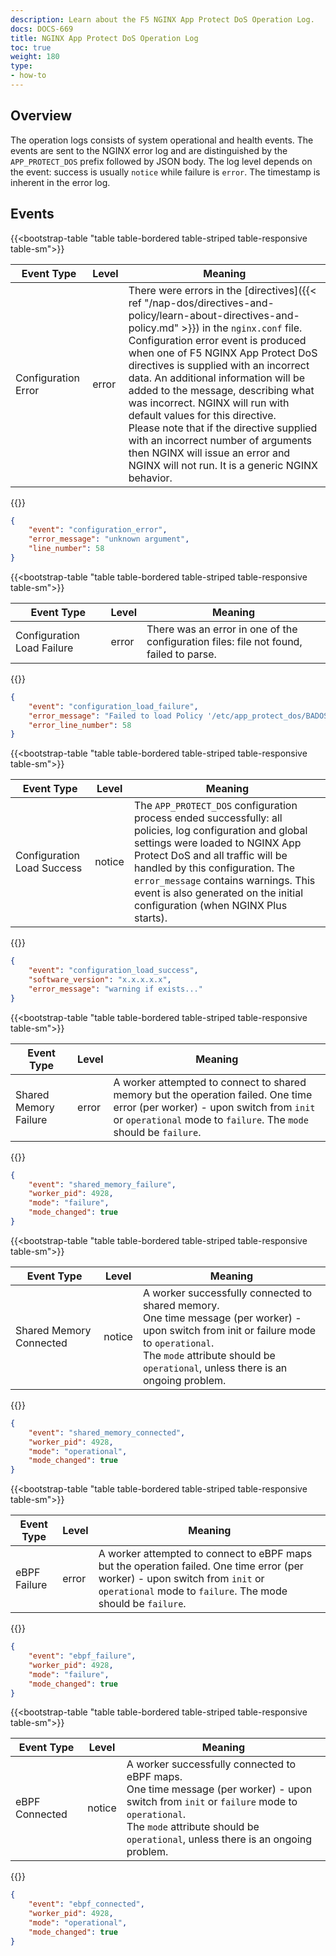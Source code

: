 ```yaml
---
description: Learn about the F5 NGINX App Protect DoS Operation Log.
docs: DOCS-669
title: NGINX App Protect DoS Operation Log
toc: true
weight: 180
type:
- how-to
---
```


## Overview

The operation logs consists of system operational and health events. The events are sent to the NGINX error log and are distinguished by the `APP_PROTECT_DOS` prefix followed by JSON body. The log level depends on the event: success is usually `notice` while failure is `error`. The timestamp is inherent in the error log.

## Events

{{<bootstrap-table "table table-bordered table-striped table-responsive table-sm">}}

|Event Type|Level|Meaning|
|--------- |-----|------ |
|Configuration Error |error |There were errors in the [directives]({{< ref "/nap-dos/directives-and-policy/learn-about-directives-and-policy.md" >}}) in the `nginx.conf` file. <br> Configuration error event is produced when one of F5 NGINX App Protect DoS directives is supplied with an incorrect data. An additional information will be added to the message, describing what was incorrect. NGINX will run with default values for this directive. <br> Please note that if the directive supplied with an incorrect number of arguments then NGINX will issue an error and NGINX will not run. It is a generic NGINX behavior.|

{{</bootstrap-table>}}

```json
{
    "event": "configuration_error",
    "error_message": "unknown argument",
    "line_number": 58
}
```

{{<bootstrap-table "table table-bordered table-striped table-responsive table-sm">}}

|Event Type|Level|Meaning|
|--------- |-----|------ |
|Configuration Load Failure |error |There was an error in one of the configuration files: file not found, failed to parse.|

{{</bootstrap-table>}}

```json
{
    "event": "configuration_load_failure",
    "error_message": "Failed to load Policy '/etc/app_protect_dos/BADOSDefaultPolicy.json' : Fail parse JSON Policy: malformed JSON string, neither tag, array, object, number, string or atom, at character offset 0 (before \"xxxx\\nhdjk\\n\\n555\\n\") \n.\n",
    "error_line_number": 58
}
```

{{<bootstrap-table "table table-bordered table-striped table-responsive table-sm">}}

|Event Type|Level|Meaning|
|--------- |-----|------ |
|Configuration Load Success | notice |The `APP_PROTECT_DOS` configuration process ended successfully: all policies, log configuration and global settings were loaded to NGINX App Protect DoS and all traffic will be handled by this configuration. The `error_message` contains warnings. This event is also generated on the initial configuration (when NGINX Plus starts).|

{{</bootstrap-table>}}

```json
{
    "event": "configuration_load_success",
    "software_version": "x.x.x.x.x",
    "error_message": "warning if exists..."
}
```

{{<bootstrap-table "table table-bordered table-striped table-responsive table-sm">}}

|Event Type|Level|Meaning|
|--------- |-----|------ |
|Shared Memory Failure |error |A worker attempted to connect to shared memory but the operation failed. One time error (per worker) - upon switch from `init` or `operational` mode to `failure`. The `mode` should be `failure`.|

{{</bootstrap-table>}}


```json
{
    "event": "shared_memory_failure",
    "worker_pid": 4928,
    "mode": "failure",
    "mode_changed": true
}
```

{{<bootstrap-table "table table-bordered table-striped table-responsive table-sm">}}

|Event Type|Level|Meaning|
|--------- |-----|------ |
|Shared Memory Connected |notice |A worker successfully connected to shared memory. <br>One time message (per worker) - upon switch from init or failure mode to `operational`. <br>The `mode` attribute should be `operational`, unless there is an ongoing problem.|

{{</bootstrap-table>}}

```json
{
    "event": "shared_memory_connected",
    "worker_pid": 4928,
    "mode": "operational",
    "mode_changed": true
}
```

{{<bootstrap-table "table table-bordered table-striped table-responsive table-sm">}}

|Event Type|Level|Meaning|
|--------- |-----|------ |
| eBPF Failure | error | A worker attempted to connect to eBPF maps but the operation failed. One time error (per worker) - upon switch from `init` or `operational` mode to `failure`. The mode should be `failure`.|

{{</bootstrap-table>}}


```json
{
    "event": "ebpf_failure",
    "worker_pid": 4928,
    "mode": "failure",
    "mode_changed": true
}
```

{{<bootstrap-table "table table-bordered table-striped table-responsive table-sm">}}

|Event Type|Level|Meaning|
|--------- |-----|------ |
| eBPF Connected | notice | A worker successfully connected to eBPF maps. <br>One time message (per worker) - upon switch from `init` or `failure` mode to `operational`. <br>The `mode` attribute should be `operational`, unless there is an ongoing problem. |

{{</bootstrap-table>}}

```json
{
    "event": "ebpf_connected",
    "worker_pid": 4928,
    "mode": "operational",
    "mode_changed": true
}
```

